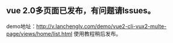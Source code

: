 
## vue 2.0多页面已发布，有问题请lssues。
demo地址：http://v.lanchenglv.com/demo/vue2-cli-vux2-multe-page/views/home/list.html
使用教程稍后发布。
